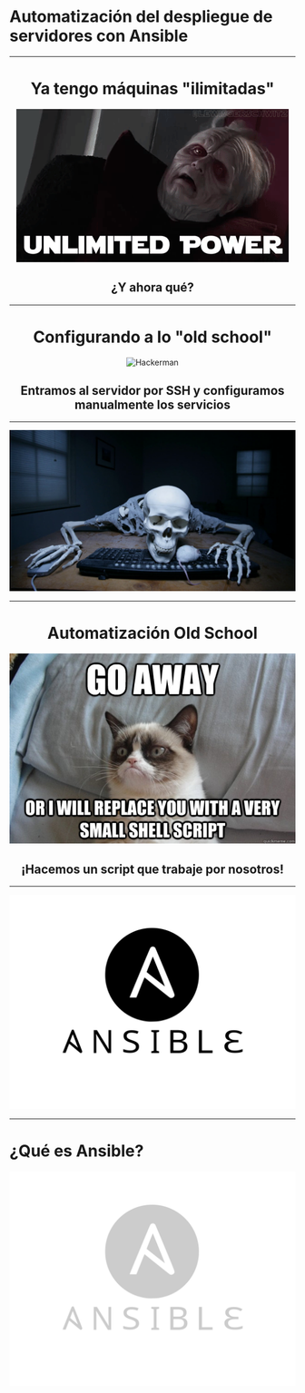 <!-- $theme: default -->
<!-- $size: 16:9 -->
<!-- page_number: true -->

# Automatización del despliegue de servidores con Ansible

---

<center>

# Ya tengo máquinas "ilimitadas"


![Unlimited power](imagenes/unlimited_power.gif)


## ¿Y ahora qué?

</center>

---

<center>

# Configurando a lo "old school"


![Hackerman](imagenes/hackerman.gif)

## Entramos al servidor por SSH y configuramos manualmente los servicios

</center>

---

![Skeleton](imagenes/skeleton.png)

---

<center>

# Automatización Old School

![](imagenes/go_away_shell_script.jpg)

## ¡Hacemos un script que trabaje por nosotros!

</center>

---

<center>

![Ansible](imagenes/ansible.svg)

</center>

---

# ¿Qué es Ansible?

![bg](imagenes/ansible_bg.svg)
